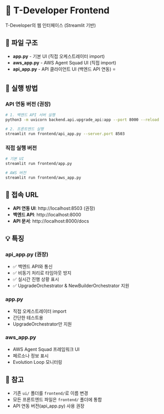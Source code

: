 # 🎨 T-Developer Frontend

T-Developer의 웹 인터페이스 (Streamlit 기반)

## 📂 파일 구조

- **app.py** - 기본 UI (직접 오케스트레이터 import)
- **aws_app.py** - AWS Agent Squad UI (직접 import)
- **api_app.py** - API 클라이언트 UI (백엔드 API 연동) ⭐

## 🚀 실행 방법

### API 연동 버전 (권장)
```bash
# 1. 백엔드 API 서버 실행
python3 -m uvicorn backend.api.upgrade_api:app --port 8000 --reload

# 2. 프론트엔드 실행
streamlit run frontend/api_app.py --server.port 8503
```

### 직접 실행 버전
```bash
# 기본 UI
streamlit run frontend/app.py

# AWS 버전
streamlit run frontend/aws_app.py
```

## 🔗 접속 URL

- **API 연동 UI**: http://localhost:8503 (권장)
- **백엔드 API**: http://localhost:8000
- **API 문서**: http://localhost:8000/docs

## 💡 특징

### api_app.py (권장)
- ✅ 백엔드 API와 통신
- ✅ 비동기 처리로 타임아웃 방지
- ✅ 실시간 진행 상황 표시
- ✅ UpgradeOrchestrator & NewBuilderOrchestrator 지원

### app.py
- 직접 오케스트레이터 import
- 간단한 테스트용
- UpgradeOrchestrator만 지원

### aws_app.py
- AWS Agent Squad 프레임워크 UI
- 페르소나 정보 표시
- Evolution Loop 모니터링

## 📝 참고

- 기존 `ui/` 폴더를 `frontend/`로 이름 변경
- 모든 프론트엔드 파일은 `frontend/` 폴더에 통합
- API 연동 버전(api_app.py) 사용 권장